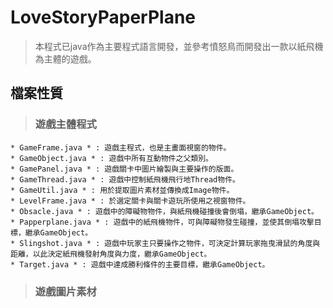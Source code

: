 # LoveStoryPaperPlane
>本程式已java作為主要程式語言開發，並參考憤怒鳥而開發出一款以紙飛機為主體的遊戲。

## 檔案性質

> ### 遊戲主體程式 
```
* GameFrame.java * : 遊戲主程式，也是主畫面視窗的物件。
* GameObject.java * : 遊戲中所有互動物件之父類別。
* GamePanel.java * : 遊戲關卡中圖片繪製與主要操作的版面。
* GameThread.java * : 遊戲中控制紙飛機飛行地Thread物件。
* GameUtil.java * : 用於提取圖片素材並傳換成Image物件。
* LevelFrame.java * : 於選定關卡與關卡遊玩所使用之視窗物件。
* Obsacle.java * : 遊戲中的障礙物物件，與紙飛機碰撞後會倒塌，繼承GameObject。
* Papperplane.java * : 遊戲中的紙飛機物件，可與障礙物發生碰撞，並使其倒塌攻擊目標，繼承GameObject。
* Slingshot.java * : 遊戲中玩家主只要操作之物件，可決定計算玩家拖曳滑鼠的角度與距離，以此決定紙飛機發射角度與力度，繼承GameObject。
* Target.java * : 遊戲中達成勝利條件的主要目標，繼承GameObject。
```
> ### 遊戲圖片素材
